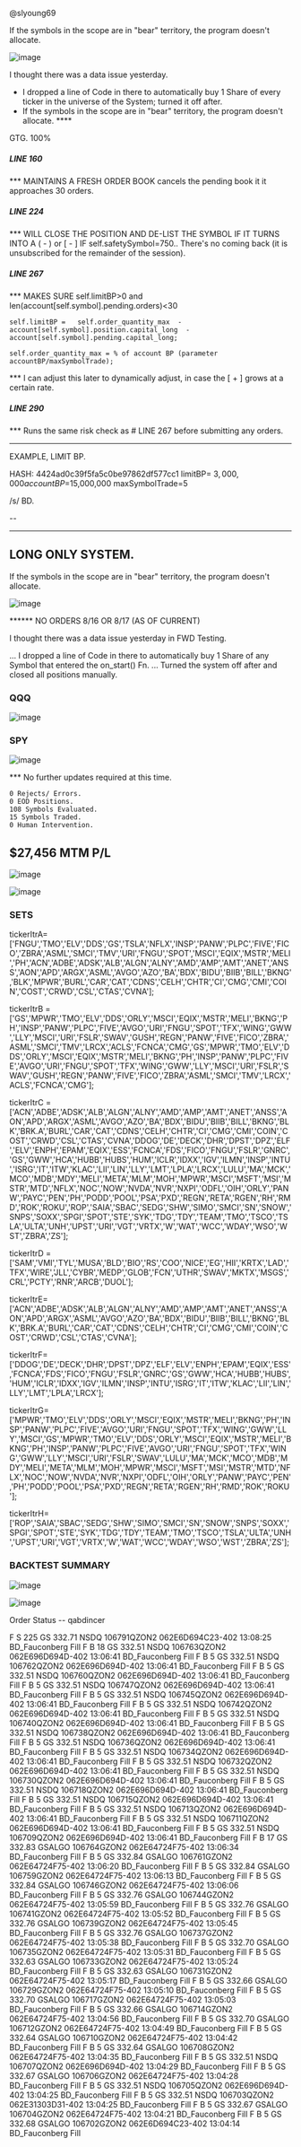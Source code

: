 @slyoung69


If the symbols in the scope are in "bear" territory, the program doesn't allocate.

![image](https://github.com/bdincerTrader/Fauconberg1/assets/127531384/a5a77712-6ce8-4830-8923-c941de511672)



I thought there was a data issue yesterday.
- I dropped a line of Code in there to automatically buy 1 Share of every ticker in the universe of the System; turned it off after.
- If the symbols in the scope are in "bear" territory, the program doesn't allocate. ****

GTG. 100%

##### LINE 160
*** MAINTAINS A FRESH ORDER BOOK
cancels the pending book it it approaches 30 orders.


##### LINE 224
*** WILL  CLOSE THE POSITION AND DE-LIST THE SYMBOL IF IT TURNS INTO A ( - ) or [ - ]
IF self.safetySymbol=750.. There's no coming back (it is unsubscribed for the remainder of the session).


##### LINE 267

*** MAKES SURE self.limitBP>0 and len(account[self.symbol].pending.orders)<30

    self.limitBP =   self.order_quantity_max  -   account[self.symbol].position.capital_long  -  account[self.symbol].pending.capital_long;

    self.order_quantity_max = % of account BP (parameter accountBP/maxSymbolTrade);

*** I can adjust this later to dynamically adjust, in case the [ + ] grows at a certain rate.


##### LINE 290
*** Runs the same risk check as # LINE 267 before submitting any orders.

-------------

EXAMPLE, LIMIT BP.

HASH: 4424ad0c39f5fa5c0be97862df577cc1
    limitBP= $3,000,000
    accountBP=$15,000,000
    maxSymbolTrade=5

/s/ BD.



--

***** 

## LONG ONLY SYSTEM.


If the symbols in the scope are in "bear" territory, the program doesn't allocate.

![image](https://github.com/bdincerTrader/Fauconberg1/assets/127531384/a5a77712-6ce8-4830-8923-c941de511672)



****** NO ORDERS 8/16 OR 8/17 (AS OF CURRENT)

I thought there was a data issue yesterday in FWD Testing.

... I dropped a line of Code in there to automatically buy 1 Share of any Symbol that entered the on_start() Fn.
... Turned the system off after and closed all positions manually.

   
### QQQ

![image](https://github.com/bdincerTrader/Fauconberg1/assets/127531384/f95f7686-877d-4395-8a1f-f3d6763f92bd)


### SPY
![image](https://github.com/bdincerTrader/Fauconberg1/assets/127531384/6196a24c-c272-4d31-8ae5-bee5e804c06c)



*** No  further updates required at this time.
    
    0 Rejects/ Errors.
    0 EOD Positions.
    108 Symbols Evaluated.
    15 Symbols Traded.
    0 Human Intervention.

$27,456 MTM P/L
--

![image](https://github.com/bdincerTrader/Fauconberg1/assets/127531384/df262f57-ee8e-4113-91f4-b5c65346d3b6)


![image](https://github.com/bdincerTrader/Fauconberg1/assets/127531384/04c39251-50c9-4500-8c79-2d839903393c)






### SETS
    
tickerItrA=['FNGU','TMO','ELV','DDS','GS','TSLA','NFLX','INSP','PANW','PLPC','FIVE','FICO','ZBRA','ASML','SMCI','TMV','URI','FNGU','SPOT','MSCI','EQIX','MSTR','MELI','PH','ACN','ADBE','ADSK','ALB','ALGN','ALNY','AMD','AMP','AMT','ANET','ANSS','AON','APD','ARGX','ASML','AVGO','AZO','BA','BDX','BIDU','BIIB','BILL','BKNG','BLK','MPWR','BURL','CAR','CAT','CDNS','CELH','CHTR','CI','CMG','CMI','COIN','COST','CRWD','CSL','CTAS','CVNA'];
    
tickerItrB = ['GS','MPWR','TMO','ELV','DDS','ORLY','MSCI','EQIX','MSTR','MELI','BKNG','PH','INSP','PANW','PLPC','FIVE','AVGO','URI','FNGU','SPOT','TFX','WING','GWW','LLY','MSCI','URI','FSLR','SWAV','GUSH','REGN','PANW','FIVE','FICO','ZBRA','ASML','SMCI','TMV','LRCX','ACLS','FCNCA','CMG','GS','MPWR','TMO','ELV','DDS','ORLY','MSCI','EQIX','MSTR','MELI','BKNG','PH','INSP','PANW','PLPC','FIVE','AVGO','URI','FNGU','SPOT','TFX','WING','GWW','LLY','MSCI','URI','FSLR','SWAV','GUSH','REGN','PANW','FIVE','FICO','ZBRA','ASML','SMCI','TMV','LRCX','ACLS','FCNCA','CMG'];
    
tickerItrC = ['ACN','ADBE','ADSK','ALB','ALGN','ALNY','AMD','AMP','AMT','ANET','ANSS','AON','APD','ARGX','ASML','AVGO','AZO','BA','BDX','BIDU','BIIB','BILL','BKNG','BLK','BRK.A','BURL','CAR','CAT','CDNS','CELH','CHTR','CI','CMG','CMI','COIN','COST','CRWD','CSL','CTAS','CVNA','DDOG','DE','DECK','DHR','DPST','DPZ','ELF','ELV','ENPH','EPAM','EQIX','ESS','FCNCA','FDS','FICO','FNGU','FSLR','GNRC','GS','GWW','HCA','HUBB','HUBS','HUM','ICLR','IDXX','IGV','ILMN','INSP','INTU','ISRG','IT','ITW','KLAC','LII','LIN','LLY','LMT','LPLA','LRCX','LULU','MA','MCK','MCO','MDB','MDY','MELI','META','MLM','MOH','MPWR','MSCI','MSFT','MSI','MSTR','MTD','NFLX','NOC','NOW','NVDA','NVR','NXPI','ODFL','OIH','ORLY','PANW','PAYC','PEN','PH','PODD','POOL','PSA','PXD','REGN','RETA','RGEN','RH','RMD','ROK','ROKU','ROP','SAIA','SBAC','SEDG','SHW','SIMO','SMCI','SN','SNOW','SNPS','SOXX','SPGI','SPOT','STE','SYK','TDG','TDY','TEAM','TMO','TSCO','TSLA','ULTA','UNH','UPST','URI','VGT','VRTX','W','WAT','WCC','WDAY','WSO','WST','ZBRA','ZS'];

tickerItrD = ['SAM','VMI','TYL','MUSA','BLD','BIO','RS','COO','NICE','EG','HII','KRTX','LAD','TFX','WIRE','JLL','CYBR','MEDP','GLOB','FCN','UTHR','SWAV','MKTX','MSGS','CRL','PCTY','RNR','ARCB','DUOL'];

tickerItrE=['ACN','ADBE','ADSK','ALB','ALGN','ALNY','AMD','AMP','AMT','ANET','ANSS','AON','APD','ARGX','ASML','AVGO','AZO','BA','BDX','BIDU','BIIB','BILL','BKNG','BLK','BRK.A','BURL','CAR','CAT','CDNS','CELH','CHTR','CI','CMG','CMI','COIN','COST','CRWD','CSL','CTAS','CVNA'];

tickerItrF=['DDOG','DE','DECK','DHR','DPST','DPZ','ELF','ELV','ENPH','EPAM','EQIX','ESS','FCNCA','FDS','FICO','FNGU','FSLR','GNRC','GS','GWW','HCA','HUBB','HUBS','HUM','ICLR','IDXX','IGV','ILMN','INSP','INTU','ISRG','IT','ITW','KLAC','LII','LIN','LLY','LMT','LPLA','LRCX'];

tickerItrG=['MPWR','TMO','ELV','DDS','ORLY','MSCI','EQIX','MSTR','MELI','BKNG','PH','INSP','PANW','PLPC','FIVE','AVGO','URI','FNGU','SPOT','TFX','WING','GWW','LLY','MSCI','GS','MPWR','TMO','ELV','DDS','ORLY','MSCI','EQIX','MSTR','MELI','BKNG','PH','INSP','PANW','PLPC','FIVE','AVGO','URI','FNGU','SPOT','TFX','WING','GWW','LLY','MSCI','URI','FSLR','SWAV','LULU','MA','MCK','MCO','MDB','MDY','MELI','META','MLM','MOH','MPWR','MSCI','MSFT','MSI','MSTR','MTD','NFLX','NOC','NOW','NVDA','NVR','NXPI','ODFL','OIH','ORLY','PANW','PAYC','PEN','PH','PODD','POOL','PSA','PXD','REGN','RETA','RGEN','RH','RMD','ROK','ROKU'];
    
tickerItrH=['ROP','SAIA','SBAC','SEDG','SHW','SIMO','SMCI','SN','SNOW','SNPS','SOXX','SPGI','SPOT','STE','SYK','TDG','TDY','TEAM','TMO','TSCO','TSLA','ULTA','UNH','UPST','URI','VGT','VRTX','W','WAT','WCC','WDAY','WSO','WST','ZBRA','ZS'];
     
### BACKTEST SUMMARY

![image](https://github.com/bdincerTrader/Fauconberg1/assets/127531384/25b76d2a-e805-4c4f-af45-a39132ece9cf)





![image](https://github.com/bdincerTrader/Fauconberg1/assets/127531384/23a35d4a-66b8-4427-a1aa-4468eb8b4082)



Order Status -- 	qabdincer


F	S	225	GS	332.71	NSDQ			106791QZON2	062E6D694C23-402	13:08:25	BD_Fauconberg	Fill
F	B	18	GS	332.51	NSDQ			106763QZON2	062E696D694D-402	13:06:41	BD_Fauconberg	Fill
F	B	5	GS	332.51	NSDQ			106762QZON2	062E696D694D-402	13:06:41	BD_Fauconberg	Fill
F	B	5	GS	332.51	NSDQ			106760QZON2	062E696D694D-402	13:06:41	BD_Fauconberg	Fill
F	B	5	GS	332.51	NSDQ			106747QZON2	062E696D694D-402	13:06:41	BD_Fauconberg	Fill
F	B	5	GS	332.51	NSDQ			106745QZON2	062E696D694D-402	13:06:41	BD_Fauconberg	Fill
F	B	5	GS	332.51	NSDQ			106742QZON2	062E696D694D-402	13:06:41	BD_Fauconberg	Fill
F	B	5	GS	332.51	NSDQ			106740QZON2	062E696D694D-402	13:06:41	BD_Fauconberg	Fill
F	B	5	GS	332.51	NSDQ			106738QZON2	062E696D694D-402	13:06:41	BD_Fauconberg	Fill
F	B	5	GS	332.51	NSDQ			106736QZON2	062E696D694D-402	13:06:41	BD_Fauconberg	Fill
F	B	5	GS	332.51	NSDQ			106734QZON2	062E696D694D-402	13:06:41	BD_Fauconberg	Fill
F	B	5	GS	332.51	NSDQ			106732QZON2	062E696D694D-402	13:06:41	BD_Fauconberg	Fill
F	B	5	GS	332.51	NSDQ			106730QZON2	062E696D694D-402	13:06:41	BD_Fauconberg	Fill
F	B	5	GS	332.51	NSDQ			106718QZON2	062E696D694D-402	13:06:41	BD_Fauconberg	Fill
F	B	5	GS	332.51	NSDQ			106715QZON2	062E696D694D-402	13:06:41	BD_Fauconberg	Fill
F	B	5	GS	332.51	NSDQ			106713QZON2	062E696D694D-402	13:06:41	BD_Fauconberg	Fill
F	B	5	GS	332.51	NSDQ			106711QZON2	062E696D694D-402	13:06:41	BD_Fauconberg	Fill
F	B	5	GS	332.51	NSDQ			106709QZON2	062E696D694D-402	13:06:41	BD_Fauconberg	Fill
F	B	17	GS	332.83	GSALGO			106764GZON2	062E64724F75-402	13:06:34	BD_Fauconberg	Fill
F	B	5	GS	332.84	GSALGO			106761GZON2	062E64724F75-402	13:06:20	BD_Fauconberg	Fill
F	B	5	GS	332.84	GSALGO			106759GZON2	062E64724F75-402	13:06:13	BD_Fauconberg	Fill
F	B	5	GS	332.84	GSALGO			106746GZON2	062E64724F75-402	13:06:06	BD_Fauconberg	Fill
F	B	5	GS	332.76	GSALGO			106744GZON2	062E64724F75-402	13:05:59	BD_Fauconberg	Fill
F	B	5	GS	332.76	GSALGO			106741GZON2	062E64724F75-402	13:05:52	BD_Fauconberg	Fill
F	B	5	GS	332.76	GSALGO			106739GZON2	062E64724F75-402	13:05:45	BD_Fauconberg	Fill
F	B	5	GS	332.76	GSALGO			106737GZON2	062E64724F75-402	13:05:38	BD_Fauconberg	Fill
F	B	5	GS	332.70	GSALGO			106735GZON2	062E64724F75-402	13:05:31	BD_Fauconberg	Fill
F	B	5	GS	332.63	GSALGO			106733GZON2	062E64724F75-402	13:05:24	BD_Fauconberg	Fill
F	B	5	GS	332.63	GSALGO			106731GZON2	062E64724F75-402	13:05:17	BD_Fauconberg	Fill
F	B	5	GS	332.66	GSALGO			106729GZON2	062E64724F75-402	13:05:10	BD_Fauconberg	Fill
F	B	5	GS	332.70	GSALGO			106717GZON2	062E64724F75-402	13:05:03	BD_Fauconberg	Fill
F	B	5	GS	332.66	GSALGO			106714GZON2	062E64724F75-402	13:04:56	BD_Fauconberg	Fill
F	B	5	GS	332.70	GSALGO			106712GZON2	062E64724F75-402	13:04:49	BD_Fauconberg	Fill
F	B	5	GS	332.64	GSALGO			106710GZON2	062E64724F75-402	13:04:42	BD_Fauconberg	Fill
F	B	5	GS	332.64	GSALGO			106708GZON2	062E64724F75-402	13:04:35	BD_Fauconberg	Fill
F	B	5	GS	332.51	NSDQ			106707QZON2	062E696D694D-402	13:04:29	BD_Fauconberg	Fill
F	B	5	GS	332.67	GSALGO			106706GZON2	062E64724F75-402	13:04:28	BD_Fauconberg	Fill
F	B	5	GS	332.51	NSDQ			106705QZON2	062E696D694D-402	13:04:25	BD_Fauconberg	Fill
F	B	5	GS	332.51	NSDQ			106703QZON2	062E31303D31-402	13:04:25	BD_Fauconberg	Fill
F	B	5	GS	332.67	GSALGO			106704GZON2	062E64724F75-402	13:04:21	BD_Fauconberg	Fill
F	B	5	GS	332.68	GSALGO			106702GZON2	062E6D694C23-402	13:04:14	BD_Fauconberg	Fill
